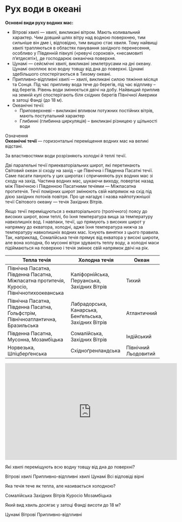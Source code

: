 Рух води в океані
=================

**Основні види руху водних мас:**
<ul>
<li><span class="p1">Вітрові хвилі</span> — хвилі, викликані вітром. Мають коливальний характер. Чим довший шлях вітру над водною поверхнею, тим сильніше він дме і, відповідно, тим вищою стає хвиля. Тому
найвищі хвилі трапляються в областях панування західного перенесення, особливо у Південній півкулі («ревучі сорокові», «несамовиті п’ятдесяті»), де господарює океанічна поверхня.
</li>
<li><span class="p1">Цунамі</span> — сейсмічні хвилі, викликані землетрусами на дні океану. Цунамі охоплює всю водну товщу від дна до поверхні. Цунамі здебільшого спостерігаються в Тихому океані.
</li>
<li><span class="p1">Припливно-відпливні хвилі</span> — хвилі, викликані силою тяжіння місяця та Сонця. Під час припливу вода тече до берегів, під час відпливу – від берегів. Рівень води змінюється двічі на добу.
Найвищий приплив на земній кулі спостерігають біля східних берегів
Північної Америки в затоці Фанді (до 18 м).
</li>
<li><span class="p1">Океанічні течії</span>:
<ul>
    <li><span class="p1">Приповерхневі</span> – викликані впливом потужних постійних вітрів, мають поступальний характер</li>
    <li><span class="p1">Глибинні</span> (глибинна циркуляція) – викликані різницею у щільності води</li>
</ul>
</ul>

<div class="eoz-wrap">
<span class="eoz">Означення</span>
<div class="eoz-text">
<b>Океанiчнi течiї</b> — горизонтальнi перемiщення водних мас на великi вiдстанi.
</div>
</div>

За властивостями води розрізняють <span class="p1">холодні</span> й <span class="p1">теплі</span> течії.

Дві паралельні течії приекваторіальних широт, які перетинають Світовий
океан зі сходу на захід – це <span class="p1">Північна</span> і <span class="p1">Південна Пасатні течії</span>.
Саме пасати панують у цих широтах і спричиняють рух водних мас зі сходу
на захід. Частина водних мас, шукаючи виходу, повертає назад між
Північною і Південною Пасатними течіями — Міжпасатна протитечія. Течії
помірних широт змінюють свій напрямок на схід під дією західних потоків
повітря. Про це нагадує і назва найпотужнішої течії Світового океану —
течія Західних Вітрів.

Якщо течії переміщуються з екваторіального (тропічного) поясу до високих
широт, вони теплі, бо їхня температура вища за температуру навколишніх
вод. І навпаки, течії, що прямують з високих широт у напрямку до
екватора, холодні, адже їхня температура нижча за температуру
навколишніх водних мас. Існують винятки з цього правила. Так, наприклад,
Сомалійська течія прямує від екватора у високі широти, але вона холодна,
бо мусонні вітри здувають теплу воду, а холодні маси підіймаються на
поверхню і течія змінює свій напрямок двічі на рік.

| Тепла течiя | Холодна течiя | Океан |
| -- | -- | -- |
| Пiвнiчна Пасатна, Пiвденна Пасатна, Мiжпасатна протитечiя, Куросiо, Пiвнiчнотихоокеанська | Калiфорнiйська, Перуанська, Захiдних Вiтрiв | Тихий |
| Пiвнiчна Пасатна, Пiвденна Пасатна, Ґольфстрiм, Пiвнiчноатлантична, Бразильська | Лабрадорська, Канарська, Бенґельська, Захiдних Вiтрiв | Атлантичний |
| Пiвденна Пасатна, Мусонна, Мозамбiцька | Сомалiйська, Захiдних Вiтрiв | Iндiйський |
| Норвезька, Шпiцберґенська | Схiдноґренландська | Пiвнiчний Льодовитий |

<div class="fluidMedia">
<iframe align="center" width="560" height="315" src="https://www.youtube.com/embed/dlC4yOtQcs8" frameborder="0" allowfullscreen></iframe>
</div>
<div class="popup">
</div>

<quiz>
<question>
<p>Які хвилі переміщують всю водну товщу від дна до поверхні?</p>
<answer>Вітрові хвилі</answer>
<answer>Припливно-відпливні хвилі</answer>
<answer correct>Цунамі</answer>
<answer>Всі відповіді вірні</answer>
</question>
<question>
<p>Яка течія тече як тепла, але називається холодною?</p>
<answer correct>Сомалійська</answer>
<answer>Західних Вітрів</answer>
<answer>Куросіо</answer>
<answer>Мозамбіцька</answer>
</question>
<question>
<p>Який вид хвиль досягає у затоці Фанді висоти до 18 м?</p>
<answer>Цунамі</answer>
<answer>Вітрові</answer>
<answer correct>Припливно-відпливні</answer>
</question>
</quiz>
